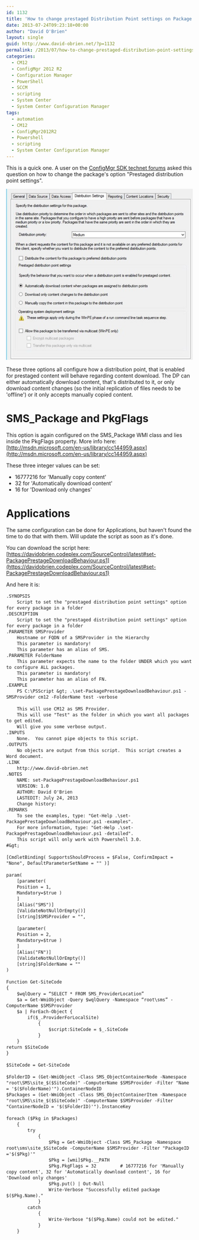 ```yaml
---
id: 1132
title: 'How to change prestaged Distribution Point settings on Package - ConfigMgr'
date: 2013-07-24T09:23:18+00:00
author: "David O'Brien"
layout: single
guid: http://www.david-obrien.net/?p=1132
permalink: /2013/07/how-to-change-prestaged-distribution-point-settings-on-package-configmgr/
categories:
  - CM12
  - ConfigMgr 2012 R2
  - Configuration Manager
  - PowerShell
  - SCCM
  - scripting
  - System Center
  - System Center Configuration Manager
tags:
  - automation
  - CM12
  - ConfigMgr2012R2
  - Powershell
  - scripting
  - System Center Configuration Manager
---
```

This is a quick one. A user on the [ConfigMgr SDK technet forums](http://social.technet.microsoft.com/Forums/en-US/9528f907-08a3-4fca-9dc4-e35575b490d4/need-a-script-to-change-package-distribution-settings) asked this question on how to change the package's option "Prestaged distribution point settings".

![prestaged app](/media/2013/07/prestaged_app.jpg)

These three options all configure how a distribution point, that is enabled for prestaged content will behave regarding content download. The DP can either automatically download content, that's distributed to it, or only download content changes (so the initial replication of files needs to be 'offline') or it only accepts manually copied content.

# SMS_Package and PkgFlags

This option is again configured on the SMS_Package WMI class and lies inside the PkgFlags property. More info here: [http://msdn.microsoft.com/en-us/library/cc144959.aspx](http://msdn.microsoft.com/en-us/library/cc144959.aspx)

These three integer values can be set:

* 16777216 for 'Manually copy content'
* 32 for 'Automatically download content'
* 16 for 'Download only changes'

# Applications

The same configuration can be done for Applications, but haven't found the time to do that with them. Will update the script as soon as it's done.

You can download the script here: [https://davidobrien.codeplex.com/SourceControl/latest#set-PackagePrestageDownloadBehaviour.ps1](https://davidobrien.codeplex.com/SourceControl/latest#set-PackagePrestageDownloadBehaviour.ps1)

And here it is:

```
.SYNOPSIS
    Script to set the "prestaged distribution point settings" option for every package in a folder
.DESCRIPTION
    Script to set the "prestaged distribution point settings" option for every package in a folder
.PARAMETER SMSProvider
    Hostname or FQDN of a SMSProvider in the Hierarchy
    This parameter is mandatory!
    This parameter has an alias of SMS.
.PARAMETER FolderName
    This parameter expects the name to the folder UNDER which you want to configure ALL packages.
    This parameter is mandatory!
    This parameter has an alias of FN.
.EXAMPLE
    PS C:\PSScript &gt; .\set-PackagePrestageDownloadBehaviour.ps1 -SMSProvider cm12 -FolderName test -verbose

    This will use CM12 as SMS Provider.
    This will use "Test" as the folder in which you want all packages to get edited.
    Will give you some verbose output.
.INPUTS
    None.  You cannot pipe objects to this script.
.OUTPUTS
    No objects are output from this script.  This script creates a Word document.
.LINK
    http://www.david-obrien.net
.NOTES
    NAME: set-PackagePrestageDownloadBehaviour.ps1
    VERSION: 1.0
    AUTHOR: David O'Brien
    LASTEDIT: July 24, 2013
    Change history:
.REMARKS
    To see the examples, type: "Get-Help .\set-PackagePrestageDownloadBehaviour.ps1 -examples".
    For more information, type: "Get-Help .\set-PackagePrestageDownloadBehaviour.ps1 -detailed".
    This script will only work with Powershell 3.0.
#&gt;

[CmdletBinding( SupportsShouldProcess = $False, ConfirmImpact = "None", DefaultParameterSetName = "" )]

param(
    [parameter(
    Position = 1,
    Mandatory=$true )
    ]
    [Alias("SMS")]
    [ValidateNotNullOrEmpty()]
    [string]$SMSProvider = "",

    [parameter(
    Position = 2,
    Mandatory=$true )
    ]
    [Alias("FN")]
    [ValidateNotNullOrEmpty()]
    [string]$FolderName = ""
)

Function Get-SiteCode
{
    $wqlQuery = “SELECT * FROM SMS_ProviderLocation”
    $a = Get-WmiObject -Query $wqlQuery -Namespace “root\sms” -ComputerName $SMSProvider
    $a | ForEach-Object {
        if($_.ProviderForLocalSite)
            {
                $script:SiteCode = $_.SiteCode
            }
    }
return $SiteCode
}

$SiteCode = Get-SiteCode

$FolderID = (Get-WmiObject -Class SMS_ObjectContainerNode -Namespace "root\SMS\site_$($SiteCode)" -ComputerName $SMSProvider -Filter "Name = '$($FolderName)'").ContainerNodeID
$Packages = (Get-WmiObject -Class SMS_ObjectContainerItem -Namespace "root\SMS\site_$($SiteCode)" -ComputerName $SMSProvider -Filter "ContainerNodeID = '$($FolderID)'").InstanceKey

foreach ($Pkg in $Packages)
    {
        try
            {
                $Pkg = Get-WmiObject -Class SMS_Package -Namespace root\sms\site_$SiteCode -ComputerName $SMSProvider -Filter "PackageID ='$($Pkg)'"
                $Pkg = [wmi]$Pkg.__PATH
                $Pkg.PkgFlags = 32         # 16777216 for 'Manually copy content', 32 for 'Automatically download content', 16 for 'Download only changes'
                $Pkg.put() | Out-Null
                Write-Verbose "Successfully edited package $($Pkg.Name)."
            }
        catch
            {
                Write-Verbose "$($Pkg.Name) could not be edited."
            }
    }
```
